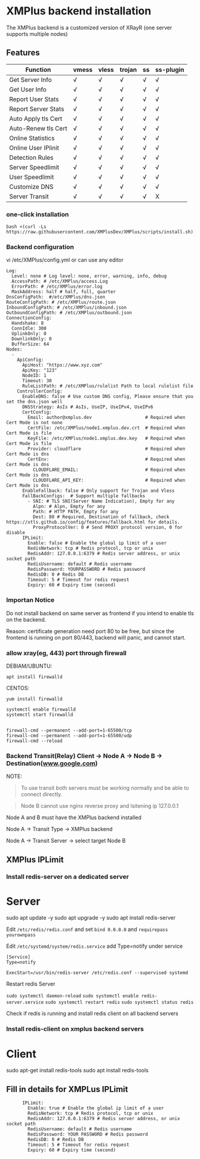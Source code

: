 # XMPlus backend installation

The XMPlus backend is a customized version of XRayR (one server supports multiple nodes)

## Features

|Function             | vmess | vless | trojan | ss   | ss-plugin|
| ----------------| ----- | ----- | -------| -----|----------|
| Get Server Info     | √     |  √    |   √    |  √   |    √     |
| Get User Info     | √     |  √    |   √    |  √   |    √     |
| Report User Stats     | √     |  √    |   √    |  √   |    √     |
| Report Server Stats   | √     |  √    |   √    |  √   |    √     |
| Auto Apply tls Cert  | √     |  √    |   √    |  √   |    √     |
| Auto-Renew tls Cert  | √     |  √    |   √    |  √   |    √     |
| Online Statistics     | √     |  √    |   √    |  √   |    √     |
| Online User IPlinit   | √     |  √    |   √    |  √   |    √     |
| Detection Rules        | √     |  √    |   √    |  √   |    √     |
| Server Speedlimit     | √     |  √    |   √    |  √   |    √     |
| User Speedlimit     | √     |  √    |   √    |  √   |    √     |
| Customize DNS       | √     |  √    |   √    |  √   |    √     |
| Server Transit       | √     |  √    |   √    |  √   |    X     |


### one-click installation

```
bash <(curl -Ls https://raw.githubusercontent.com/XMPlusDev/XMPlus/scripts/install.sh)
```

### Backend configuration

vi /etc/XMPlus/config.yml  or can use any editor

```
Log:
  Level: none # Log level: none, error, warning, info, debug 
  AccessPath: # /etc/XMPlus/access.Log
  ErrorPath: # /etc/XMPlus/error.log
  MaskAddress: half # half, full, quarter
DnsConfigPath:  #/etc/XMPlus/dns.json
RouteConfigPath: # /etc/XMPlus/route.json
InboundConfigPath: # /etc/XMPlus/inbound.json
OutboundConfigPath: # /etc/XMPlus/outbound.json
ConnectionConfig:
  Handshake: 8 
  ConnIdle: 300 
  UplinkOnly: 0 
  DownlinkOnly: 0 
  BufferSize: 64
Nodes:
  -
    ApiConfig:
      ApiHost: "https://www.xyz.com"
      ApiKey: "123"
      NodeID: 1
      Timeout: 30 
      RuleListPath: # /etc/XMPlus/rulelist Path to local rulelist file
    ControllerConfig:
      EnableDNS: false # Use custom DNS config, Please ensure that you set the dns.json well
      DNSStrategy: AsIs # AsIs, UseIP, UseIPv4, UseIPv6
      CertConfig:
        Email: author@xmplus.dev                    # Required when Cert Mode is not none
        CertFile: /etc/XMPlus/node1.xmplus.dev.crt  # Required when Cert Mode is file
        KeyFile: /etc/XMPlus/node1.xmplus.dev.key   # Required when Cert Mode is file
        Provider: cloudflare                        # Required when Cert Mode is dns
        CertEnv:                                    # Required when Cert Mode is dns
          CLOUDFLARE_EMAIL:                         # Required when Cert Mode is dns
          CLOUDFLARE_API_KEY:                       # Required when Cert Mode is dns
      EnableFallback: false # Only support for Trojan and Vless
      FallBackConfigs:  # Support multiple fallbacks
        - SNI: # TLS SNI(Server Name Indication), Empty for any
          Alpn: # Alpn, Empty for any
          Path: # HTTP PATH, Empty for any
          Dest: 80 # Required, Destination of fallback, check https://xtls.github.io/config/features/fallback.html for details.
          ProxyProtocolVer: 0 # Send PROXY protocol version, 0 for disable
      IPLimit:
        Enable: false # Enable the global ip limit of a user 
        RedisNetwork: tcp # Redis protocol, tcp or unix
        RedisAddr: 127.0.0.1:6379 # Redis server address, or unix socket path
        RedisUsername: default # Redis username
        RedisPassword: YOURPASSWORD # Redis password
        RedisDB: 0 # Redis DB
        Timeout: 5 # Timeout for redis request
        Expiry: 60 # Expiry time (second) 
```

### Importan Notice

Do not install backend on same server as frontend if you intend to enable tls on the backend.

Reason: certificate generation need port 80 to be free, but since the frontend is running on port 80/443, backend will panic, and cannot start.


### allow xray(eg, 443) port through firewall


DEBIAM/UBUNTU:
```
apt install firewalld
```

CENTOS:
```
yum install firewalld
```

```
systemctl enable firewalld
systemctl start firewalld


firewall-cmd --permanent --add-port=1-65500/tcp
firewall-cmd --permanent --add-port=1-65500/udp
firewall-cmd --reload
```

### Backend Transit(Relay) Client -> Node A -> Node B -> Destination(www.google.com)

NOTE:

 > To use transit both servers must be working normally and be able to connect directly.
 
 > Node B cannot use nginx reverse proxy and lsitening ip 127.0.0.1


Node A and B must have the XMPlus backend installed

Node A -> Transit Type -> XMPlus backend

Node A -> Transit Server -> select target Node B


## XMPlus IPLimit 

### Install redis-server on a dedicated server

# Server

sudo apt update -y
sudo apt upgrade -y
sudo apt install redis-server

Edit ```/etc/redis/redis.conf``` and set ```bind 0.0.0.0``` and ```requirepass yourownpass```

Edit ```/etc/systemd/system/redis.service```  add Type=notify under service

```
[Service]
Type=notify

ExecStart=/usr/bin/redis-server /etc/redis.conf --supervised systemd
```

Restart redis Server

```sudo systemctl daemon-reload```
```sudo systemctl enable redis-server.service```
```sudo systemctl restart redis```
```sudo systemctl status redis```

Check if redis is running and install redis client on all backend servers

### Install redis-client on xmplus backend servers

# Client

sudo apt-get install redis-tools
sudo apt install redis-tools

## Fill in details for XMPLus IPLimit

```
      IPLimit:
        Enable: true # Enable the global ip limit of a user 
        RedisNetwork: tcp # Redis protocol, tcp or unix
        RedisAddr: 127.0.0.1:6379 # Redis server address, or unix socket path
        RedisUsername: default # Redis username
        RedisPassword: YOUR PASSWORD # Redis password
        RedisDB: 0 # Redis DB
        Timeout: 5 # Timeout for redis request
        Expiry: 60 # Expiry time (second) 
```		
